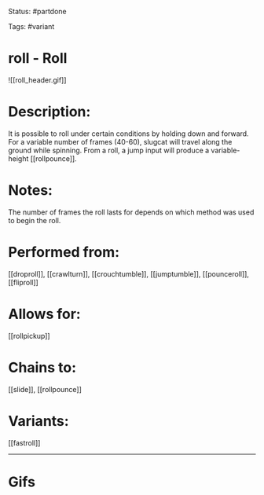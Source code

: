 Status: #partdone 

Tags: #variant

# roll - Roll
![[roll_header.gif]]
# Description:
It is possible to roll under certain conditions by holding down and forward. For a variable number of frames (40-60), slugcat will travel along the ground while spinning. From a roll, a jump input will produce a variable-height [[rollpounce]].

# Notes:
The number of frames the roll lasts for depends on which method was used to begin the roll.

# Performed from:
[[droproll]], [[crawlturn]], [[crouchtumble]], [[jumptumble]], [[pounceroll]], [[fliproll]]

# Allows for:
[[rollpickup]]

# Chains to:
[[slide]], [[rollpounce]]

# Variants:
[[fastroll]]

___
# Gifs
